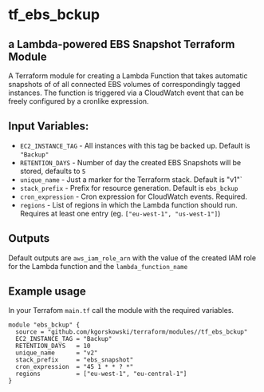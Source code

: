 # tf\_ebs\_bckup
## a Lambda-powered EBS Snapshot Terraform Module

A Terraform module for creating a Lambda Function that takes automatic snapshots of of all connected EBS volumes of correspondingly tagged instances.
The function is triggered via a CloudWatch event that can be freely configured by a cronlike expression.

## Input Variables:
- `EC2_INSTANCE_TAG` - All instances with this tag be backed up. Default is `"Backup"`
- `RETENTION_DAYS`   - Number of day the created EBS Snapshots will be stored, defaults to `5`
- `unique_name`      - Just a marker for the Terraform stack. Default is "v1"`
- `stack_prefix`     - Prefix for resource generation. Default is `ebs_bckup`
- `cron_expression`  - Cron expression for CloudWatch events. Required.
- `regions`          - List of regions in which the Lambda function should run. Requires at least one entry (eg. `["eu-west-1", "us-west-1"]`)

## Outputs
Default outputs are `aws_iam_role_arn` with the value of the created IAM role for the Lambda function and the `lambda_function_name`

## Example usage
In your Terrafom `main.tf` call the module with the required variables.

```
module "ebs_bckup" {
  source = "github.com/kgorskowski/terraform/modules//tf_ebs_bckup"
  EC2_INSTANCE_TAG = "Backup"
  RETENTION_DAYS   = 10
  unique_name      = "v2"
  stack_prefix     = "ebs_snapshot"
  cron_expression  = "45 1 * * ? *"
  regions          = ["eu-west-1", "eu-central-1"]
}
```
